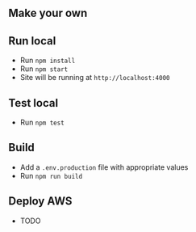 ## Make your own

## Run local
- Run `npm install`
- Run `npm start`
- Site will be running at `http://localhost:4000`

## Test local
- Run `npm test`

## Build
- Add a `.env.production` file with appropriate values
- Run `npm run build`

## Deploy AWS
- TODO
